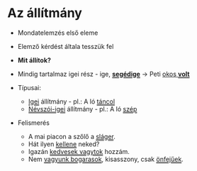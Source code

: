 # **Az állítmány**
- Mondatelemzés első eleme
- Elemző kérdést általa tesszük fel
- **Mit állítok?**
- Mindig tartalmaz igei rész - ige, <u style="text-decoration: underline double;"><b>segédige</b></u> -> Peti <u>okos <b><u style="text-decoration: underline double;">volt</u></b></u>
- Típusai:
	- <u style="text-decoration: underline double;">Igei</u> állítmány - pl.: A ló <u style="text-decoration: underline double;">táncol</u >
	- <u style="text-decoration: underline double;">Névszói-igei</u> állítmány - pl.: A ló <u style="text-decoration: underline double;">szép</u>

- Felismerés
	- A mai piacon a szőlő a <u style="text-decoration: underline double;">sláger</u>.
	- Hát ilyen <u style="text-decoration: underline double;">kellene</u> neked?
	- Igazán <u style="text-decoration: underline double;">kedvesek vagytok</u> hozzám.
	- Nem <u style="text-decoration: underline double;">vagyunk bogarasok</u>, kisasszony, csak <u style="text-decoration: underline double;">önfejűek</u>.

